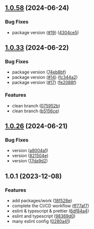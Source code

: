 

## [1.0.58](https://github.com/qlover/fe-base/compare/1.0.39...1.0.58) (2024-06-24)


### Bug Fixes

* package version ([#19](https://github.com/qlover/fe-base/issues/19)) ([4304ce5](https://github.com/qlover/fe-base/commit/4304ce566bc4dfe239222bc04fcef5826cd214dc))

## [1.0.33](https://github.com/qlover/fe-base/compare/1.0.26...1.0.33) (2024-06-22)


### Bug Fixes

* package version ([74eb8bf](https://github.com/qlover/fe-base/commit/74eb8bf060e85004d9574c009e1e0cce9183155a))
* package version ([#14](https://github.com/qlover/fe-base/issues/14)) ([fc344a2](https://github.com/qlover/fe-base/commit/fc344a2b3825d2673aa63dcc90b2411e4fb304b0))
* package version ([#17](https://github.com/qlover/fe-base/issues/17)) ([fe2088f](https://github.com/qlover/fe-base/commit/fe2088fb5bb24d04b52c4ec7160a6d73f8e6ef4c))


### Features

* clean branch ([075952b](https://github.com/qlover/fe-base/commit/075952b5230a4518a7243c9d716e3a245eac1115))
* clean branch ([b5156ce](https://github.com/qlover/fe-base/commit/b5156ceebb5caa3266147a0255eeefc451f27a28))

## [1.0.26](https://github.com/qlover/fe-base/compare/1.0.10...1.0.26) (2024-06-21)


### Bug Fixes

* version ([a8004a1](https://github.com/qlover/fe-base/commit/a8004a1d3867dc4da7c6a450e1e92a2a9c96f847))
* version ([821504e](https://github.com/qlover/fe-base/commit/821504e0e0051468ed5a45d941d025192c74665a))
* version ([17da9d2](https://github.com/qlover/fe-base/commit/17da9d2bd4149717b92c98a82caf1f1d17616841))

## 1.0.1 (2023-12-08)


### Features

* add packages/work ([18f528e](https://github.com/qlover/front-work/commit/18f528e9d41ca43abe615b57863c8acde96952ca))
* complete the CI/CD workflow ([ff77af7](https://github.com/qlover/front-work/commit/ff77af71a508b8f1cff5730ddf881cddaa309b01))
* eslint & typescript & prettier ([6df84a4](https://github.com/qlover/front-work/commit/6df84a47a2fd7ff686ace9ffe43830481feb47d8))
* eslint and typescript ([98369d0](https://github.com/qlover/front-work/commit/98369d0cf3b77f51a8a42888fe12087327d46f20))
* many eslint config ([0280a41](https://github.com/qlover/front-work/commit/0280a414fcaf6d6a9aafd73b8c18609c89892d7c))
